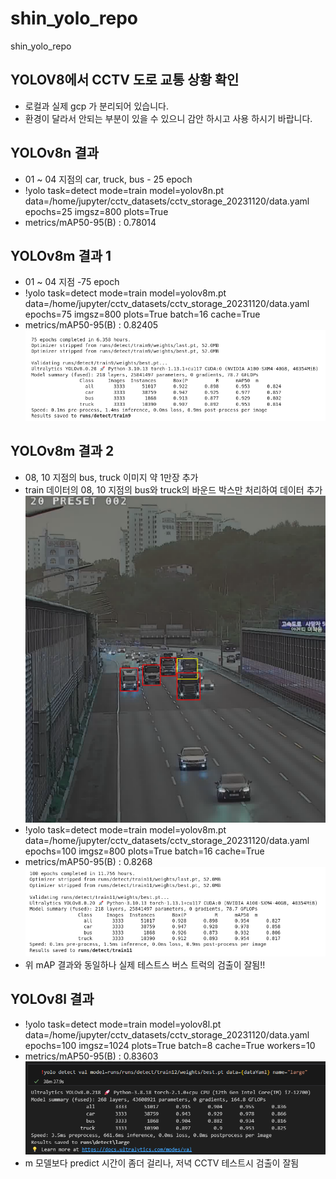 # shin_yolo_repo
shin_yolo_repo

## YOLOV8에서 CCTV 도로 교통 상황 확인
- 로컬과 실제 gcp 가 분리되어 있습니다.
- 환경이 달라서 안되는 부분이 있을 수 있으니 감안 하시고 사용 하시기 바랍니다.

## YOLOv8n 결과
- 01 ~ 04 지점의 car, truck, bus - 25 epoch
- !yolo task=detect mode=train model=yolov8n.pt data=/home/jupyter/cctv_datasets/cctv_storage_20231120/data.yaml epochs=25 imgsz=800 plots=True
- metrics/mAP50-95(B) : 0.78014

## YOLOv8m 결과 1
- 01 ~ 04 지점 -75 epoch
- !yolo task=detect mode=train model=yolov8m.pt data=/home/jupyter/cctv_datasets/cctv_storage_20231120/data.yaml epochs=75 imgsz=800 plots=True batch=16 cache=True
- metrics/mAP50-95(B) : 0.82405
![Alt text](image.png)

## YOLOv8m 결과 2
- 08, 10 지점의 bus, truck 이미지 약 1만장 추가
- train 데이터의 08, 10 지점의 bus와 truck의 바운드 박스만 처리하여 데이터 추가
![Alt text](<Screen Shot 2023-11-27 at 2.44.51 PM.png>)
- !yolo task=detect mode=train model=yolov8m.pt data=/home/jupyter/cctv_datasets/cctv_storage_20231120/data.yaml epochs=100 imgsz=800 plots=True batch=16 cache=True
- metrics/mAP50-95(B) : 0.8268
![Alt text](image-1.png)
- 위 mAP 결과와 동일하나 실제 테스트스 버스 트럭의 검출이 잘됨!!

## YOLOv8l 결과
- !yolo task=detect mode=train model=yolov8l.pt data=/home/jupyter/cctv_datasets/cctv_storage_20231120/data.yaml epochs=100 imgsz=1024 plots=True batch=8 cache=True workers=10
- metrics/mAP50-95(B) : 0.83603
![Alt text](large.png)
- m 모델보다 predict 시간이 좀더 걸리나, 저녁 CCTV 테스트시 검출이 잘됨

